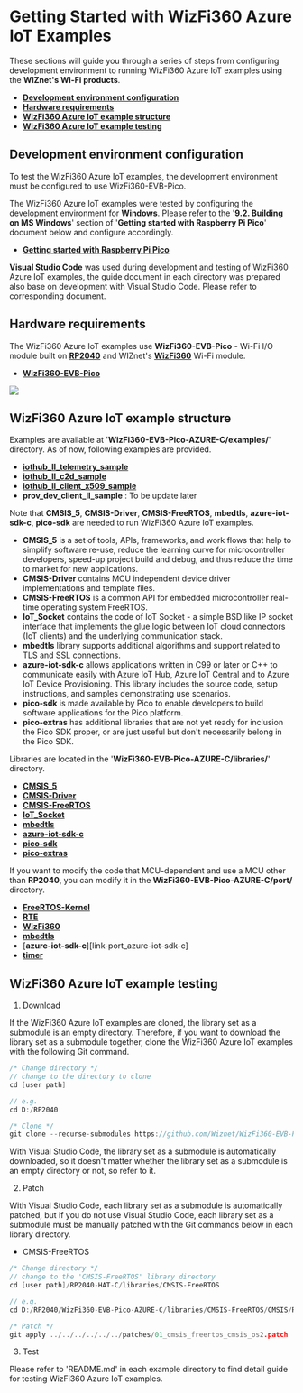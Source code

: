 # Getting Started with WizFi360 Azure IoT Examples

These sections will guide you through a series of steps from configuring development environment to running WizFi360 Azure IoT examples using the **WIZnet's Wi-Fi products**.

- [**Development environment configuration**](#development_environment_configuration)
- [**Hardware requirements**](#hardware_requirements)
- [**WizFi360 Azure IoT example structure**](#wizfi360_azure_iot_example_structure)
- [**WizFi360 Azure IoT example testing**](#wizfi360_azure_iot_example_testing)



<a name="development_environment_configuration"></a>
## Development environment configuration

To test the WizFi360 Azure IoT examples, the development environment must be configured to use WizFi360-EVB-Pico.

The WizFi360 Azure IoT examples were tested by configuring the development environment for **Windows**. Please refer to the '**9.2. Building on MS Windows**' section of '**Getting started with Raspberry Pi Pico**' document below and configure accordingly.

- [**Getting started with Raspberry Pi Pico**][link-getting_started_with_raspberry_pi_pico]

**Visual Studio Code** was used during development and testing of WizFi360 Azure IoT examples, the guide document in each directory was prepared also base on development with Visual Studio Code. Please refer to corresponding document.



<a name="hardware_requirements"></a>
## Hardware requirements

The WizFi360 Azure IoT examples use **WizFi360-EVB-Pico** - Wi-Fi I/O module built on [**RP2040**][link-rp2040] and WIZnet's [**WizFi360**][link-wizfi360] Wi-Fi module.

- [**WizFi360-EVB-Pico**][link-wizfi360-evb-pico]

![][link-wizfi360-evb-pico_main]



<a name="wizfi360_azure_iot_example_structure"></a>
## WizFi360 Azure IoT example structure

Examples are available at '**WizFi360-EVB-Pico-AZURE-C/examples/**' directory. As of now, following examples are provided.

- [**iothub_ll_telemetry_sample**][link-iothub_ll_telemetry_sample]
- [**iothub_ll_c2d_sample**][link-iothub_ll_c2d_sample]
- [**iothub_ll_client_x509_sample**][link-iothub_ll_client_x509_sample]
- **prov_dev_client_ll_sample** : To be update later

Note that **CMSIS_5**, **CMSIS-Driver**, **CMSIS-FreeRTOS**, **mbedtls**, **azure-iot-sdk-c**, **pico-sdk** are needed to run WizFi360 Azure IoT examples.

- **CMSIS_5** is a set of tools, APIs, frameworks, and work flows that help to simplify software re-use, reduce the learning curve for microcontroller developers, speed-up project build and debug, and thus reduce the time to market for new applications.
- **CMSIS-Driver** contains MCU independent device driver implementations and template files.
- **CMSIS-FreeRTOS** is a common API for embedded microcontroller real-time operating system FreeRTOS.
- **IoT_Socket** contains the code of IoT Socket - a simple BSD like IP socket interface that implements the glue logic between IoT cloud connectors (IoT clients) and the underlying communication stack.
- **mbedtls** library supports additional algorithms and support related to TLS and SSL connections.
- **azure-iot-sdk-c** allows applications written in C99 or later or C++ to communicate easily with Azure IoT Hub, Azure IoT Central and to Azure IoT Device Provisioning. This library includes the source code, setup instructions, and samples demonstrating use scenarios.
- **pico-sdk** is made available by Pico to enable developers to build software applications for the Pico platform.
- **pico-extras** has additional libraries that are not yet ready for inclusion the Pico SDK proper, or are just useful but don't necessarily belong in the Pico SDK.

Libraries are located in the '**WizFi360-EVB-Pico-AZURE-C/libraries/**' directory.

- [**CMSIS_5**][link-cmsis_5]
- [**CMSIS-Driver**][link-cmsis-driver]
- [**CMSIS-FreeRTOS**][link-cmsis-freertos]
- [**IoT_Socket**][link-iot_socket]
- [**mbedtls**][link-mbedtls]
- [**azure-iot-sdk-c**][link-azure-iot-sdk-c]
- [**pico-sdk**][link-pico-sdk]
- [**pico-extras**][link-pico-extras]

If you want to modify the code that MCU-dependent and use a MCU other than **RP2040**, you can modify it in the **WizFi360-EVB-Pico-AZURE-C/port/** directory.

- [**FreeRTOS-Kernel**][link-port_freertos-kernel]
- [**RTE**][link-port_rte]
- [**WizFi360**][link-port_wizfi360]
- [**mbedtls**][link-port_mbedtls]
- [**azure-iot-sdk-c**][link-port_azure-iot-sdk-c]
- [**timer**][link-port_timer]



<a name="wizfi360_azure_iot_example_testing"></a>
## WizFi360 Azure IoT example testing

1. Download

If the WizFi360 Azure IoT examples are cloned, the library set as a submodule is an empty directory. Therefore, if you want to download the library set as a submodule together, clone the WizFi360 Azure IoT examples with the following Git command.

```cpp
/* Change directory */
// change to the directory to clone
cd [user path]

// e.g.
cd D:/RP2040

/* Clone */
git clone --recurse-submodules https://github.com/Wiznet/WizFi360-EVB-Pico-AZURE-C.git
```

With Visual Studio Code, the library set as a submodule is automatically downloaded, so it doesn't matter whether the library set as a submodule is an empty directory or not, so refer to it.

2. Patch

With Visual Studio Code, each library set as a submodule is automatically patched, but if you do not use Visual Studio Code, each library set as a submodule must be manually patched with the Git commands below in each library directory.

- CMSIS-FreeRTOS

```cpp
/* Change directory */
// change to the 'CMSIS-FreeRTOS' library directory
cd [user path]/RP2040-HAT-C/libraries/CMSIS-FreeRTOS

// e.g.
cd D:/RP2040/WizFi360-EVB-Pico-AZURE-C/libraries/CMSIS-FreeRTOS/CMSIS/RTOS2/FreeRTOS/Source

/* Patch */
git apply ../../../../../../patches/01_cmsis_freertos_cmsis_os2.patch
```

3. Test

Please refer to 'README.md' in each example directory to find detail guide for testing WizFi360 Azure IoT examples.



<!--
Link
-->

[link-getting_started_with_raspberry_pi_pico]: https://datasheets.raspberrypi.org/pico/getting-started-with-pico.pdf
[link-rp2040]: https://www.raspberrypi.org/products/rp2040/
[link-wizfi360]: https://docs.wiznet.io/Product/Wi-Fi-Module/WizFi360/wizfi360
[link-wizfi360-evb-pico]: https://docs.wiznet.io/Product/Open-Source-Hardware/wizfi360-evb-pico
[link-wizfi360-evb-pico_main]: https://github.com/Wiznet/WizFi360-EVB-Pico-AZURE-C/blob/main/static/images/getting_started/wizfi360-evb-pico_main.png
[link-iothub_ll_telemetry_sample]: https://github.com/Wiznet/WizFi360-EVB-Pico-AZURE-C/tree/main/examples/iothub_ll_telemetry_sample
[link-iothub_ll_c2d_sample]: https://github.com/Wiznet/WizFi360-EVB-Pico-AZURE-C/tree/main/examples/iothub_ll_c2d_sample
[link-iothub_ll_client_x509_sample]: https://github.com/Wiznet/WizFi360-EVB-Pico-AZURE-C/tree/main/examples/iothub_ll_client_x509_sample
[link-cmsis_5]: https://github.com/ARM-software/CMSIS_5
[link-cmsis-driver]: https://github.com/ARM-software/CMSIS-Driver
[link-cmsis-freertos]: https://github.com/ARM-software/CMSIS-FreeRTOS
[link-iot_socket]: https://github.com/MDK-Packs/IoT_Socket
[link-mbedtls]: https://github.com/ARMmbed/mbedtls
[link-azure-iot-sdk-c]: https://github.com/Azure/azure-iot-sdk-c
[link-pico-sdk]: https://github.com/raspberrypi/pico-sdk
[link-pico-extras]: https://github.com/raspberrypi/pico-extras
[link-port_freertos-kernel]: https://github.com/Wiznet/WizFi360-EVB-Pico-AZURE-C/tree/main/port/FreeRTOS-Kernel
[link-port_rte]: https://github.com/Wiznet/WizFi360-EVB-Pico-AZURE-C/tree/main/port/RTE
[link-port_wizfi360]: https://github.com/Wiznet/WizFi360-EVB-Pico-AZURE-C/tree/main/port/WizFi360
[link-port_mbedtls]: https://github.com/Wiznet/WizFi360-EVB-Pico-AZURE-C/tree/main/port/mbedtls
[link-port_aws_iot_device_sdk_embedded_c]: https://github.com/Wiznet/WizFi360-EVB-Pico-AZURE-C/tree/main/port/azure-iot-sdk-c
[link-port_timer]: https://github.com/Wiznet/WizFi360-EVB-Pico-AZURE-C/tree/main/port/timer
